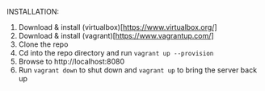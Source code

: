 INSTALLATION:

1. Download & install (virtualbox)[https://www.virtualbox.org/]
2. Download & install (vagrant)[https://www.vagrantup.com/]
3. Clone the repo
4. Cd into the repo directory and run `vagrant up --provision`
5. Browse to http://localhost:8080
6. Run `vagrant down` to shut down and `vagrant up` to bring the server back up
